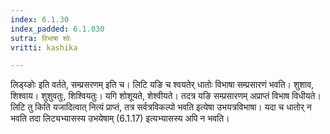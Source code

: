 ```yaml
---
index: 6.1.30
index_padded: 6.1.030
sutra: विभाषा श्वेः
vritti: kashika

---
```

लिड्य्ङोः इति वर्तते, सम्प्रसरणम् इति च। लिटि यङि च श्वयतेर् धातोः विभाषा सम्प्रसारणं भवति। शुशाव, शिश्वाय। शुशुवतुः, शिश्वियतुः। यगि शोशूयते, शेश्वीयते। तदत्र यङि सम्प्रसारणम् अप्राप्तं विभाष विधीयते। लिटि तु किति यजादित्वात् नित्यं प्राप्तं, तत्र सर्वत्रविकल्पो भवति इत्येषा उभयत्रविभाषा। यदा च धातोर् न भवति तदा लिट्यभ्यासस्य उभयेषाम् (6.1.17) इत्यभ्यासस्य अपि न भवति।